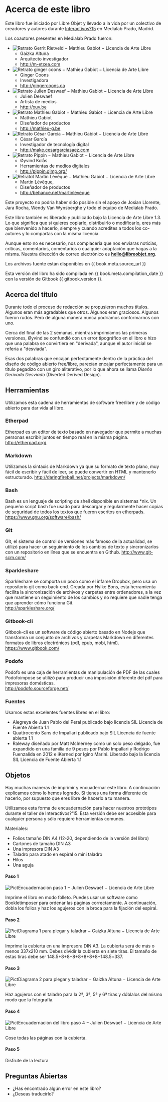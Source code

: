
Acerca de este libro
===========

Este libro fue iniciado por Libre Objet y llevado a la vida por un colectivo de creadores y autores durante [Interactivos?15](http://comunidad.medialab-prado.es/en/groups/open-guide-open-objects) en Medialab Prado, Madrid.

Los coautores presentes en Medialab Prado fueron:

<div id="authors" class="KEEP-FOR-LAYOUT"></div>

+ ![_Retrato Gerrit Rietveld_ − Mathieu Gabiot − Licencia de Arte Libre](./images/Gerrit-Rietveld.svg)
  + Gaizka Altuna
  + Arquitecto investigador
  + http://m-etxea.com
+ ![_Retrato ginger coons_ − Mathieu Gabiot − Licencia de Arte Libre](./images/ginger-coons.svg)
  + Ginger Coons
  + Investigadora
  + http://gingercoons.ca
+ ![_Retrato Julien Deswaef_ − Mathieu Gabiot − Licencia de Arte Libre](./images/Julien-Deswaef.svg)
  + Julien Deswaef
  + Artista de medios
  + http://xuv.be
+ ![_Retrato Mathieu Gabiot_ − Mathieu Gabiot −  Licencia de Arte Libre](./images/Mathieu-Gabiot.svg)
  + Mathieu Gabiot
  + Diseñador de productos
  + http://mathieu-g.be
+ ![_Retrato César Garcia_ − Mathieu Gabiot −  Licencia de Arte Libre](./images/cesar-garcia.svg)  
  + César García
  + Investigador de tecnología digital
  + http://make.cesargarciasaez.com
+ ![_Retrato Pippin_ − Mathieu Gabiot − Licencia de Arte Libre](./images/pippin.svg)  
  + Øyvind Kolås
  + Herramientas de medios digitales
  + http://pippin.gimp.org/
+ ![_Retratot Martin Lévêque_ − Mathieu Gabiot − Licencia de Arte Libre](./images/Martin-Leveque.svg)
  + Martin Lévêque,
  + Diseñador de productos
  + http://behance.net/martinleveque

Este proyecto no podría haber sido posible sin el apoyo de Josian Llorente, Jara Rocha, Wendy Van Wynsberghe y todo el equipo de Medialab Prado.

Este libro también es liberado y publicado bajo la Licencia de Arte Libre 1.3. Lo que significa que si quieres copiarlo, distribuirlo o modificarlo, eres más que bienvenido a hacerlo, siempre y cuando acredites a todos los co-autores y
lo compartas con la misma licencia.

Aunque esto no es necesario, nos complacería que nos enviaras noticias, críticas, comentarios, comentarios o cualquier adaptación que hagas a la misma. Nuestra dirección de correo electrónico es **hello@libreobjet.org**.

Los archivos fuente están disponibles en {{ book.meta.source_url }}

Esta versión del libro ha sido compilada en {{ book.meta.compilation_date }} con la versión de Gitbook {{ gitbook.version }}.

Acerca del título
---------------
Durante todo el proceso de redacción se propusieron muchos títulos. Algunos eran más agradables que otros. Algunos eran graciosos. Algunos fueron rudos. Pero de alguna manera nunca podríamos conformarnos con uno.

Cerca del final de las 2 semanas, mientras imprimíamos las primeras versiones, Øyvind se confundió con un error tipográfico en el libro e hizo que una palabra se convirtiera en "derivada", aunque el autor inicial se refería a "desviada".

Esas dos palabras que encajan perfectamente dentro de la práctica del diseño de código abierto free/libre, parecían encajar perfectamente para un título pegadizo con un giro aliterativo, por lo que ahora se llama _Diseño Derivado Desviado_ (Diverted Derived Design).

Herramientas
-------
Utilizamos esta cadena de herramientas de software free/libre y de código abierto para dar vida al libro.

### Etherpad
Etherpad es un editor de texto basado en navegador que permite a muchas personas escribir juntos en tiempo real en la misma página.  
http://etherpad.org/

### Markdown
Utilizamos la sintaxis de Markdown ya que su formato de texto plano, muy fácil de escribir y fácil de leer, se puede convertir en HTML y mantenerlo estructurado.   http://daringfireball.net/projects/markdown/

### Bash
Bash es un lenguaje de scripting de shell disponible en sistemas \*nix. Un pequeño script bash fue usado para descargar y regularmente hacer copias de seguridad de todos los textos que fueron escritos en etherpads.  
https://www.gnu.org/software/bash/

### Git
Git, el sistema de control de versiones más famoso de la actualidad, se utilizó para hacer un seguimiento de los cambios de texto y sincronizarlos con un repositorio en línea que se encuentra en Github.   http://www.git-scm.com/

### Sparkleshare
Sparkleshare se comporta un poco como el infame Dropbox, pero usa un repositorio git como back-end. Creada por Hylke Bons, esta herramienta facilita la sincronización de archivos y carpetas entre ordenadores, a la vez que mantiene un seguimiento de los cambios y no requiere que nadie tenga que aprender cómo funciona Git.  
http://sparkleshare.org/  

### Gitbook-cli
Gitbook-cli es un software de código abierto basado en Nodejs que transforma un conjunto de archivos y carpetas Markdown en diferentes formatos de libros electrónicos (pdf, epub, mobi, html).  
https://www.gitbook.com/

### Podofo
Podofo es una caja de herramientas de manipulación de PDF de las cuales Podofoimpose se utilizó para producir una imposición diferente del pdf para impresoras domésticas.  
http://podofo.sourceforge.net/

### Fuentes
Usamos estas excelentes fuentes libres en el libro:
 - Alegreya de Juan Pablo del Peral publicado bajo licencia SIL Licencia de Fuente Abierta 1.1
 - Quattrocento Sans de Impallari publicado bajo SIL Licencia de fuente abierta 1.1 
 - Raleway diseñado por Matt McInerney como un solo peso delgado, fue expandido en una familia de 9 pesos por Pablo Impallari y Rodrigo Fuenzalida en 2012 e iKerned por Igino Marini. Liberado bajo la licencia SIL Licencia de Fuente Abierta 1.1

Objetos
---------
Hay muchas maneras de imprimir y encuadernar este libro. A continuación explicamos cómo lo hemos logrado. Si tienes una forma diferente de hacerlo, por supuesto que eres libre de hacerlo a tu manera.

Utilizamos esta forma de encuadernación para hacer nuestros prototipos durante el taller de Interactivos?'15. Esta versión debe ser accesible para cualquier persona y sólo requiere herramientas comunes.

Materiales:

- Folios tamaño DIN A4 (12-20, dependiendo de la versión del libro)
- Cartones de tamaño DIN A3
- Una impresora DIN A3
- Taladro para atado en espiral o mini taladro
- Hilos
- Una aguja

#### Paso 1
![**Pict**_Encuadernación paso 1_ − Julien Deswaef − Licencia de Arte Libre](./images/bookbinding-1.JPG)

Imprime el libro en modo folleto. Puedes usar un software como Bookletimposer para ordenar las páginas correctamente. A continuación, dobla los folios y haz los agujeros con la broca para la fijación del espiral.

#### Paso 2
![**Pict**_Diagrama 1 para plegar y taladrar_ − Gaizka Altuna − Licencia de Arte Libre](./images/Tutorial_diagram_1.jpg)

Imprime la cubierta en una impresora DIN A3. La cubierta será de más o menos 337x210 mm. Debes dividir la cubierta en siete tiras. El tamaño de estas tiras debe ser 148.5+8+8+8+8+8+8+8+148.5=337.


#### Paso 3
![**Pict**_Diagrama 2 para plegar y taladrar_ − Gaizka Altuna − Licencia de Arte Libre](./images/tutorial_diagram_2.jpg)

Haz agujeros con el taladro para la 2ª, 3ª, 5ª y 6ª tiras y dóblalos del mismo modo que la fotografía.

#### Paso 4
![**Pict**_Encuadernación del libro paso 4_ − Julien Deswaef − Licencia de Arte Libre](./images/bookbinding-4.JPG)

Cose todas las páginas con la cubierta.


#### Paso 5
Disfrute de la lectura

Preguntas Abiertas
-----------------------
- ¿Has encontrado algún error en este libro?
- ¿Deseas traducirlo?
